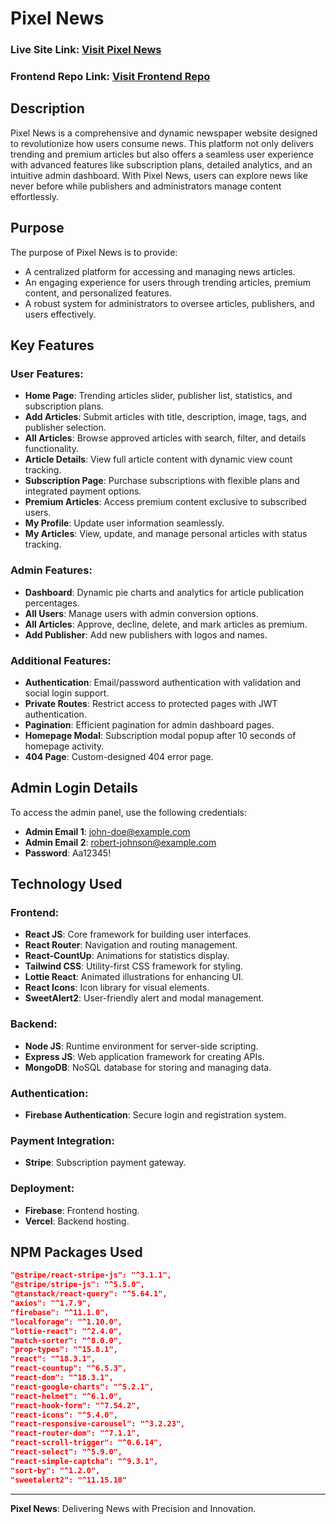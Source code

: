 # Pixel News

### Live Site Link: [Visit Pixel News](https://assignment-12-abd.web.app)

### Frontend Repo Link: [Visit Frontend Repo](https://github.com/pxgacademy/Pixel-News-Frontend)

## Description

Pixel News is a comprehensive and dynamic newspaper website designed to revolutionize how users consume news. This platform not only delivers trending and premium articles but also offers a seamless user experience with advanced features like subscription plans, detailed analytics, and an intuitive admin dashboard. With Pixel News, users can explore news like never before while publishers and administrators manage content effortlessly.

## Purpose

The purpose of Pixel News is to provide:

- A centralized platform for accessing and managing news articles.
- An engaging experience for users through trending articles, premium content, and personalized features.
- A robust system for administrators to oversee articles, publishers, and users effectively.

## Key Features

### User Features:

- **Home Page**: Trending articles slider, publisher list, statistics, and subscription plans.
- **Add Articles**: Submit articles with title, description, image, tags, and publisher selection.
- **All Articles**: Browse approved articles with search, filter, and details functionality.
- **Article Details**: View full article content with dynamic view count tracking.
- **Subscription Page**: Purchase subscriptions with flexible plans and integrated payment options.
- **Premium Articles**: Access premium content exclusive to subscribed users.
- **My Profile**: Update user information seamlessly.
- **My Articles**: View, update, and manage personal articles with status tracking.

### Admin Features:

- **Dashboard**: Dynamic pie charts and analytics for article publication percentages.
- **All Users**: Manage users with admin conversion options.
- **All Articles**: Approve, decline, delete, and mark articles as premium.
- **Add Publisher**: Add new publishers with logos and names.

### Additional Features:

- **Authentication**: Email/password authentication with validation and social login support.
- **Private Routes**: Restrict access to protected pages with JWT authentication.
- **Pagination**: Efficient pagination for admin dashboard pages.
- **Homepage Modal**: Subscription modal popup after 10 seconds of homepage activity.
- **404 Page**: Custom-designed 404 error page.

## Admin Login Details

To access the admin panel, use the following credentials:

- **Admin Email 1**: john-doe@example.com
- **Admin Email 2**: robert-johnson@example.com
- **Password**: Aa12345!

## Technology Used

### Frontend:

- **React JS**: Core framework for building user interfaces.
- **React Router**: Navigation and routing management.
- **React-CountUp**: Animations for statistics display.
- **Tailwind CSS**: Utility-first CSS framework for styling.
- **Lottie React**: Animated illustrations for enhancing UI.
- **React Icons**: Icon library for visual elements.
- **SweetAlert2**: User-friendly alert and modal management.

### Backend:

- **Node JS**: Runtime environment for server-side scripting.
- **Express JS**: Web application framework for creating APIs.
- **MongoDB**: NoSQL database for storing and managing data.

### Authentication:

- **Firebase Authentication**: Secure login and registration system.

### Payment Integration:

- **Stripe**: Subscription payment gateway.

### Deployment:

- **Firebase**: Frontend hosting.
- **Vercel**: Backend hosting.

## NPM Packages Used

```json
"@stripe/react-stripe-js": "^3.1.1",
"@stripe/stripe-js": "^5.5.0",
"@tanstack/react-query": "^5.64.1",
"axios": "^1.7.9",
"firebase": "^11.1.0",
"localforage": "^1.10.0",
"lottie-react": "^2.4.0",
"match-sorter": "^8.0.0",
"prop-types": "^15.8.1",
"react": "^18.3.1",
"react-countup": "^6.5.3",
"react-dom": "^18.3.1",
"react-google-charts": "^5.2.1",
"react-helmet": "^6.1.0",
"react-hook-form": "^7.54.2",
"react-icons": "^5.4.0",
"react-responsive-carousel": "^3.2.23",
"react-router-dom": "^7.1.1",
"react-scroll-trigger": "^0.6.14",
"react-select": "^5.9.0",
"react-simple-captcha": "^9.3.1",
"sort-by": "^1.2.0",
"sweetalert2": "^11.15.10"
```

---

**Pixel News**: Delivering News with Precision and Innovation.
